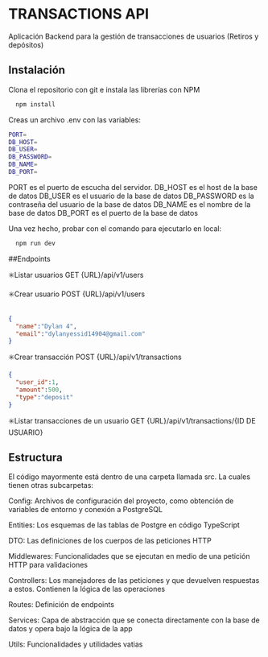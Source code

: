 
# TRANSACTIONS API

Aplicación Backend para la gestión de transacciones de usuarios (Retiros y depósitos)




## Instalación

Clona el repositorio con git e instala las librerías con NPM


```bash
  npm install 
```
    
Creas un archivo .env con las variables:

```bash
PORT=
DB_HOST= 
DB_USER= 
DB_PASSWORD=
DB_NAME=
DB_PORT=
```

PORT es el puerto de escucha del servidor.
DB_HOST es el host de la base de datos
DB_USER es el usuario de la base de datos
DB_PASSWORD es la contraseña del usuario de la base de datos
DB_NAME es el nombre de la base de datos
DB_PORT es el puerto de la base de datos

Una vez hecho, probar con el comando para ejecutarlo en local:
```bash
  npm run dev 
```

##Endpoints

✳️Listar usuarios
GET {URL}/api/v1/users

✳️Crear usuario
POST {URL}/api/v1/users
```json

{
  "name":"Dylan 4",
  "email":"dylanyessid14904@gmail.com"
}
```

✳️Crear transacción
POST {URL}/api/v1/transactions

```json
{
  "user_id":1,
  "amount":500,
  "type":"deposit"
}
```

✳️Listar transacciones de un usuario
GET {URL}/api/v1/transactions/{ID DE USUARIO}

## Estructura

El código mayormente está dentro de una carpeta llamada src. La cuales tienen otras subcarpetas:


Config: Archivos de configuración del proyecto, como obtención de variables de entorno y conexión a PostgreSQL

Entities: Los esquemas de las tablas de Postgre en código TypeScript

DTO: Las definiciones de los cuerpos de las peticiones HTTP

Middlewares: Funcionalidades que se ejecutan en medio de una petición HTTP para validaciones

Controllers: Los manejadores de las peticiones y que devuelven respuestas a estos. Contienen la lógica de las operaciones

Routes: Definición de endpoints

Services: Capa de abstracción que se conecta directamente con la base de datos y opera bajo la lógica de la app

Utils: Funcionalidades y utilidades vatias

